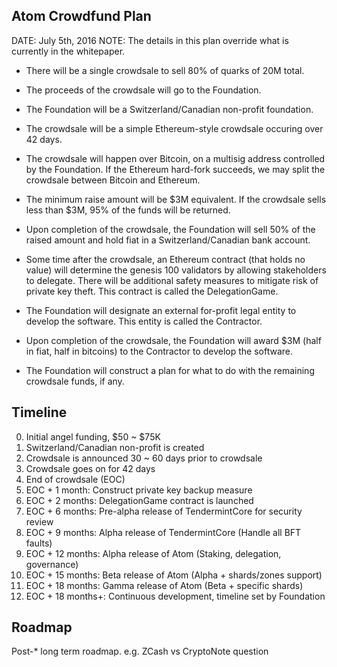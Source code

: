 Atom Crowdfund Plan
-----------------------

DATE: July 5th, 2016
NOTE: The details in this plan override what is currently in the whitepaper.

* There will be a single crowdsale to sell 80% of quarks of 20M total.

* The proceeds of the crowdsale will go to the Foundation.

* The Foundation will be a Switzerland/Canadian non-profit foundation.

* The crowdsale will be a simple Ethereum-style crowdsale occuring over 42 days.

* The crowdsale will happen over Bitcoin, on a multisig address controlled by
  the Foundation.  If the Ethereum hard-fork succeeds, we may split the
crowdsale between Bitcoin and Ethereum.

* The minimum raise amount will be $3M equivalent.  If the crowdsale sells less
  than $3M, 95% of the funds will be returned.

* Upon completion of the crowdsale, the Foundation will sell 50% of the raised
  amount and hold fiat in a Switzerland/Canadian bank account.

* Some time after the crowdsale, an Ethereum contract (that holds no value) will
  determine the genesis 100 validators by allowing stakeholders to delegate.
There will be additional safety measures to mitigate risk of private key theft.
This contract is called the DelegationGame.

* The Foundation will designate an external for-profit legal entity to develop
  the software.  This entity is called the Contractor.

* Upon completion of the crowdsale, the Foundation will award $3M (half in fiat,
  half in bitcoins) to the Contractor to develop the software.

* The Foundation will construct a plan for what to do with the remaining
  crowdsale funds, if any.

Timeline
--------

0. Initial angel funding, $50 ~ $75K
1. Switzerland/Canadian non-profit is created
2. Crowdsale is announced 30 ~ 60 days prior to crowdsale
3. Crowdsale goes on for 42 days
4. End of crowdsale (EOC)
5. EOC + 1 month: Construct private key backup measure
6. EOC + 2 months: DelegationGame contract is launched
7. EOC + 6 months: Pre-alpha release of TendermintCore for security review
8. EOC + 9 months: Alpha release of TendermintCore (Handle all BFT faults)
9. EOC + 12 months: Alpha release of Atom (Staking, delegation, governance)
10. EOC + 15 months: Beta release of Atom (Alpha + shards/zones support)
11. EOC + 18 months: Gamma release of Atom (Beta + specific shards)
12. EOC + 18 months+: Continuous development, timeline set by Foundation

Roadmap
-------

Post-* long term roadmap.
e.g. ZCash vs CryptoNote question
